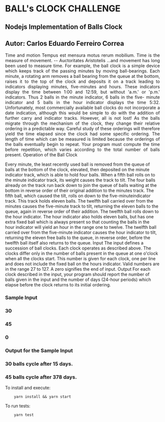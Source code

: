 # BALL's CLOCK CHALLENGE

## Nodejs Implementation of Balls Clock
## Autor: Carlos Eduardo Ferreiro Correa

<p align="justify">Time and motion
Tempus est mensura motus rerum mobilium.
Time is the measure of movement.
-- Auctoritates Aristotelis
...and movement has long been used to measure time. For example, the ball clock is a
simple device which keeps track of the passing minutes by moving ball-bearings. Each
minute, a rotating arm removes a ball bearing from the queue at the bottom, raises it to
the top of the clock and deposits it on a track leading to indicators displaying minutes,
five-minutes and hours. These indicators display the time between 1:00 and 12:59, but
without 'a.m.' or 'p.m.' indicators. Thus 2 balls in the minute indicator, 6 balls in the five-
minute indicator and 5 balls in the hour indicator displays the time 5:32.
Unfortunately, most commercially available ball clocks do not incorporate a date
indication, although this would be simple to do with the addition of further carry and
indicator tracks. However, all is not lost! As the balls migrate through the mechanism of
the clock, they change their relative ordering in a predictable way. Careful study of these
orderings will therefore yield the time elapsed since the clock had some specific
ordering. The length of time which can be measured is limited because the orderings of
the balls eventually begin to repeat. Your program must compute the time before
repetition, which varies according to the total number of balls present.
Operation of the Ball Clock

Every minute, the least recently used ball is removed from the queue of balls at the
bottom of the clock, elevated, then deposited on the minute indicator track, which is able
to hold four balls. When a fifth ball rolls on to the minute indicator track, its weight
causes the track to tilt. The four balls already on the track run back down to join the
queue of balls waiting at the bottom in reverse order of their original addition to the
minutes track. The fifth ball, which caused the tilt, rolls on down to the five-minuteindicator track. This track holds eleven balls. The twelfth ball carried over from the
minutes causes the five-minute track to tilt, returning the eleven balls to the queue,
again in reverse order of their addition. The twelfth ball rolls down to the hour indicator.
The hour indicator also holds eleven balls, but has one extra fixed ball which is always
present so that counting the balls in the hour indicator will yield an hour in the range one
to twelve. The twelfth ball carried over from the five-minute indicator causes the hour
indicator to tilt, returning the eleven free balls to the queue, in reverse order, before the
twelfth ball itself also returns to the queue.
Input
The input defines a succession of ball clocks. Each clock operates as described above.
The clocks differ only in the number of balls present in the queue at one o'clock when all
the clocks start. This number is given for each clock, one per line and does not include
the fixed ball on the hours indicator. Valid numbers are in the range 27 to 127. A zero
signifies the end of input.
Output
For each clock described in the input, your program should report the number of balls
given in the input and the number of days (24-hour periods) which elapse before the
clock returns to its initial ordering.</p>

### Sample Input

### 30
### 45
### 0

### Output for the Sample Input

### 30 balls cycle after 15 days.
### 45 balls cycle after 378 days.

To install and execute:
``` 
    yarn install && yarn start
```    
To run tests:
``` 
    yarn test
```    
 